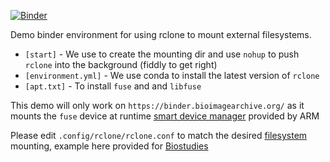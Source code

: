 [![Binder](https://binder.bioimagearchive.org/badge_logo.svg)](https://binder.bioimagearchive.org/v2/gh/ctr26/bia-binder-rclone/HEAD)

Demo binder environment for using rclone to mount external filesystems.

- `[start]` - We use to create the mounting dir and use `nohup` to push `rclone` into the background (fiddly to get right)
- `[environment.yml]` - We use conda to install the latest version of `rclone`
- `[apt.txt]` - To install `fuse` and and `libfuse`

This demo will only work on `https://binder.bioimagearchive.org/` as it mounts the `fuse` device at runtime [smart device manager](https://gitlab.com/arm-research/smarter/smarter-device-manager) provided by ARM

Please edit `.config/rclone/rclone.conf` to match the desired [filesystem](https://rclone.org/commands/rclone_config/) mounting, example here provided for [Biostudies](https://www.ebi.ac.uk/biostudies/)
